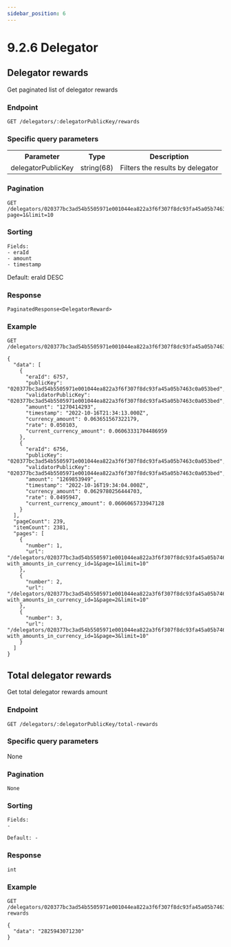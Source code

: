 ```yaml
---
sidebar_position: 6
--- 
```


# 9.2.6 Delegator

## Delegator rewards
Get paginated list of delegator rewards

### Endpoint
```
GET /delegators/:delegatorPublicKey/rewards
```

### Specific query parameters
<table>
  <tr>
    <th>Parameter</th>
    <th>Type</th>
    <th>Description</th>
  </tr>
  <tr>
    <td>delegatorPublicKey</td>
    <td>string(68)</td>
    <td>Filters the results by delegator</td>
  </tr>
</table>

### Pagination
```
GET /delegators/020377bc3ad54b5505971e001044ea822a3f6f307f8dc93fa45a05b7463c0a053bed/rewards?page=1&limit=10
```

### Sorting
```
Fields:
- eraId
- amount
- timestamp
```

Default: eraId DESC

### Response
```
PaginatedResponse<DelegatorReward>
```

### Example
```
GET /delegators/020377bc3ad54b5505971e001044ea822a3f6f307f8dc93fa45a05b7463c0a053bed/rewards
```

```
{
  "data": [
    {
      "eraId": 6757,
      "publicKey": "020377bc3ad54b5505971e001044ea822a3f6f307f8dc93fa45a05b7463c0a053bed",
      "validatorPublicKey": "020377bc3ad54b5505971e001044ea822a3f6f307f8dc93fa45a05b7463c0a053bed",
      "amount": "1270414293",
      "timestamp": "2022-10-16T21:34:13.000Z",
      "currency_amount": 0.063651567322179,
      "rate": 0.050103,
      "current_currency_amount": 0.06063331704486959
    },
    {
      "eraId": 6756,
      "publicKey": "020377bc3ad54b5505971e001044ea822a3f6f307f8dc93fa45a05b7463c0a053bed",
      "validatorPublicKey": "020377bc3ad54b5505971e001044ea822a3f6f307f8dc93fa45a05b7463c0a053bed",
      "amount": "1269853949",
      "timestamp": "2022-10-16T19:34:04.000Z",
      "currency_amount": 0.0629780256444703,
      "rate": 0.0495947,
      "current_currency_amount": 0.0606065733947128
    }
  ],
  "pageCount": 239,
  "itemCount": 2381,
  "pages": [
    {
      "number": 1,
      "url": "/delegators/020377bc3ad54b5505971e001044ea822a3f6f307f8dc93fa45a05b7463c0a053bed/rewards?with_amounts_in_currency_id=1&page=1&limit=10"
    },
    {
      "number": 2,
      "url": "/delegators/020377bc3ad54b5505971e001044ea822a3f6f307f8dc93fa45a05b7463c0a053bed/rewards?with_amounts_in_currency_id=1&page=2&limit=10"
    },
    {
      "number": 3,
      "url": "/delegators/020377bc3ad54b5505971e001044ea822a3f6f307f8dc93fa45a05b7463c0a053bed/rewards?with_amounts_in_currency_id=1&page=3&limit=10"
    }
  ]
}
```

## Total delegator rewards
Get total delegator rewards amount

### Endpoint
```
GET /delegators/:delegatorPublicKey/total-rewards
```

### Specific query parameters
None

### Pagination
```
None
```

### Sorting
```
Fields:
-

Default: -
```

### Response
```
int
```

### Example
```
GET /delegators/020377bc3ad54b5505971e001044ea822a3f6f307f8dc93fa45a05b7463c0a053bed/total-rewards
```

```
{
  "data": "2825943071230"
}
```
